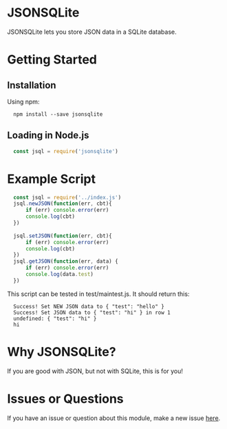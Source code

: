# JSONSQLite

JSONSQLite lets you store JSON data in a SQLite database.

# Getting Started

## Installation
Using npm:
```shell
  npm install --save jsonsqlite
```
## Loading in Node.js
```js
  const jsql = require('jsonsqlite')
```
# Example Script
```js
  const jsql = require('../index.js')
  jsql.newJSON(function(err, cbt){
      if (err) console.error(err)
      console.log(cbt)
  })
  
  jsql.setJSON(function(err, cbt){
      if (err) console.error(err)
      console.log(cbt)
  })
  jsql.getJSON(function(err, data) {
      if (err) console.error(err)
      console.log(data.test)
  })
```

This script can be tested in test/maintest.js. It should return this:
```
  Success! Set NEW JSON data to { "test": "hello" }
  Success! Set JSON data to { "test": "hi" } in row 1
  undefined: { "test": "hi" }
  hi
```
# Why JSONSQLite?
If you are good with JSON, but not with SQLite, this is for you!

# Issues or Questions
If you have an issue or question about this module, make a new issue [here](https://github.com/yoshifan509/issues).

